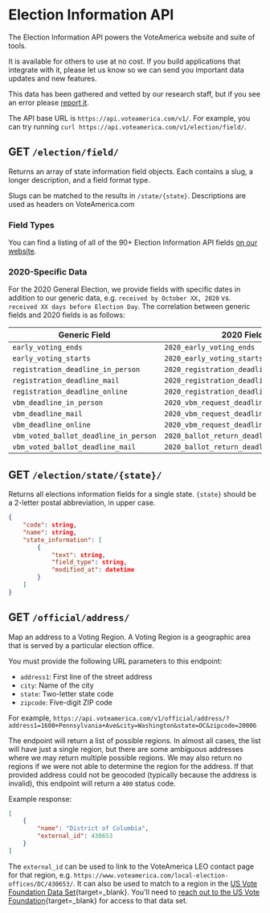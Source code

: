 # Election Information API

The Election Information API powers the VoteAmerica website and suite of tools.

It is available for others to use at no cost. If you build applications that integrate with it, please let us know so we can send you important data updates and new features.

This data has been gathered and vetted by our research staff, but if you see an error please [report it](https://www.voteamerica.com/report-incorrect-info/).

The API base URL is `https://api.voteamerica.com/v1/`. For example, you can try running `curl https://api.voteamerica.com/v1/election/field/`.

## GET `/election/field/`

Returns an array of state information field objects. Each contains a slug, a longer description, and a field format type.

Slugs can be matched to the results in `/state/{state}`. Descriptions are used as headers on VoteAmerica.com

### Field Types

You can find a listing of all of the 90+ Election Information API fields [on our website](https://www.voteamerica.com/election-data-api-fields/).

### 2020-Specific Data

For the 2020 General Election, we provide fields with specific dates in addition to our generic data, e.g. `received by October XX, 2020` vs. `received XX days before Election Day`. The correlation between generic fields and 2020 fields is as follows:

|Generic Field|2020 Field|
| ---- | ---- |
|`early_voting_ends`|`2020_early_voting_ends`|
|`early_voting_starts`|`2020_early_voting_starts`|
|`registration_deadline_in_person`|`2020_registration_deadline_in_person`|
|`registration_deadline_mail`|`2020_registration_deadline_by_mail`|
|`registration_deadline_online`|`2020_registration_deadline_online`|
|`vbm_deadline_in_person`|`2020_vbm_request_deadline_by_in_person`|
|`vbm_deadline_mail`|`2020_vbm_request_deadline_by_mail`|
|`vbm_deadline_online`|`2020_vbm_request_deadline_online`|
|`vbm_voted_ballot_deadline_in_person`|`2020_ballot_return_deadline_in_person`|
|`vbm_voted_ballot_deadline_mail`|`2020_ballot_return_deadline_by_mail`|

## GET `/election/state/{state}/`

Returns all elections information fields for a single state. `{state}` should be a 2-letter postal abbreviation, in upper case.

```json
{
    "code": string,
    "name": string,
    "state_information": [
        {
            "text": string,
            "field_type": string,
            "modified_at": datetime
        }
    ]
}
```

## GET `/official/address/`

Map an address to a Voting Region. A Voting Region is a geographic area that is served by a particular election office.

You must provide the following URL parameters to this endpoint:

- `address1`: First line of the street address
- `city`: Name of the city
- `state`: Two-letter state code
- `zipcode`: Five-digit ZIP code

For example, `https://api.voteamerica.com/v1/official/address/?address1=1600+Pennsylvania+Ave&city=Washington&state=DC&zipcode=20006`

The endpoint will return a list of possible regions. In almost all cases, the list will have just a single region, but there are some ambiguous addresses where we may return multiple possible regions. We may also return no regions if we were not able to determine the region for the address. If that provided address could not be geocoded (typically because the address is invalid), this endpoint will return a `400` status code.

Example response:

```json
[
    {
        "name": "District of Columbia",
        "external_id": 430653
    }
]
```

The `external_id` can be used to link to the VoteAmerica LEO contact page for that region, e.g. `https://www.voteamerica.com/local-election-offices/DC/430653/`. It can also be used to match to a region in the [US Vote Foundation Data Set](https://civicdata.usvotefoundation.org/content/local-election-official-and-office-contact-data){target=_blank}. You'll need to [reach out to the US Vote Foundation](https://civicdata.usvotefoundation.org/#request-access){target=_blank} for access to that data set.



